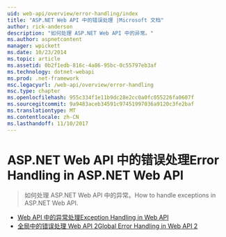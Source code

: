 ```yaml
---
uid: web-api/overview/error-handling/index
title: "ASP.NET Web API 中的错误处理 |Microsoft 文档"
author: rick-anderson
description: "如何处理 ASP.NET Web API 中的异常。"
ms.author: aspnetcontent
manager: wpickett
ms.date: 10/23/2014
ms.topic: article
ms.assetid: 0b2f1edb-816c-4a86-95bc-0c55797eb3af
ms.technology: dotnet-webapi
ms.prod: .net-framework
msc.legacyurl: /web-api/overview/error-handling
msc.type: chapter
ms.openlocfilehash: 955c334f1e11b9dc28e2cc0a0fc055226fa0607f
ms.sourcegitcommit: 9a9483aceb34591c97451997036a9120c3fe2baf
ms.translationtype: MT
ms.contentlocale: zh-CN
ms.lasthandoff: 11/10/2017
---
```

<a name="error-handling-in-aspnet-web-api"></a><span data-ttu-id="db8e0-103">ASP.NET Web API 中的错误处理</span><span class="sxs-lookup"><span data-stu-id="db8e0-103">Error Handling in ASP.NET Web API</span></span>
====================
> <span data-ttu-id="db8e0-104">如何处理 ASP.NET Web API 中的异常。</span><span class="sxs-lookup"><span data-stu-id="db8e0-104">How to handle exceptions in ASP.NET Web API.</span></span>


- [<span data-ttu-id="db8e0-105">Web API 中的异常处理</span><span class="sxs-lookup"><span data-stu-id="db8e0-105">Exception Handling in Web API</span></span>](exception-handling.md)
- [<span data-ttu-id="db8e0-106">全局中的错误处理 Web API 2</span><span class="sxs-lookup"><span data-stu-id="db8e0-106">Global Error Handling in Web API 2</span></span>](web-api-global-error-handling.md)
